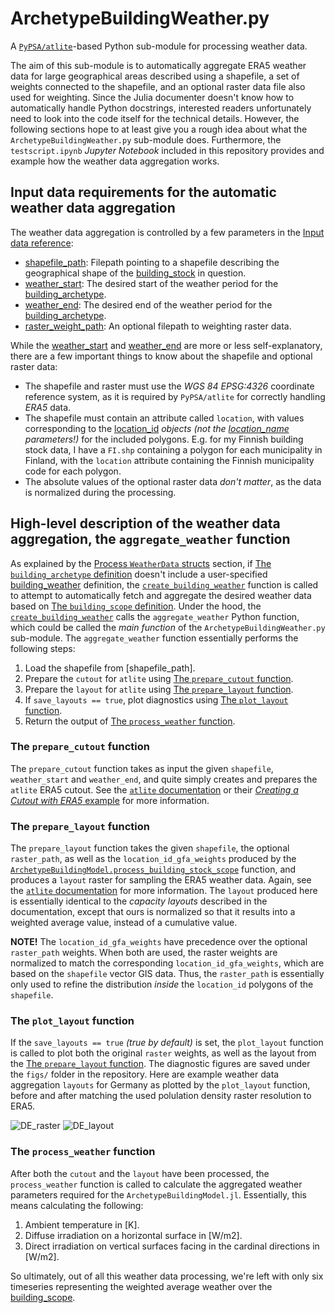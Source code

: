 # ArchetypeBuildingWeather.py

A [`PyPSA/atlite`](https://github.com/PyPSA/atlite)-based Python sub-module for processing weather data.

The aim of this sub-module is to automatically aggregate ERA5 weather data
for large geographical areas described using a shapefile,
a set of weights connected to the shapefile,
and an optional raster data file also used for weighting.
Since the Julia documenter doesn't know how to automatically handle Python
docstrings, interested readers unfortunately need to look into the code itself
for the technical details.
However, the following sections hope to at least give you a rough idea about what
the `ArchetypeBuildingWeather.py` sub-module does.
Furthermore, the `testscript.ipynb` *Jupyter Notebook* included in this
repository provides and example how the weather data aggregation works.


## Input data requirements for the automatic weather data aggregation

The weather data aggregation is controlled by a few parameters in the 
[Input data reference](@ref):
- [shapefile\_path](@ref): Filepath pointing to a shapefile describing the geographical shape of the [building\_stock](@ref) in question.
- [weather\_start](@ref): The desired start of the weather period for the [building\_archetype](@ref).
- [weather\_end](@ref): The desired end of the weather period for the [building\_archetype](@ref).
- [raster\_weight\_path](@ref): An optional filepath to weighting raster data.

While the [weather\_start](@ref) and [weather\_end](@ref) are more or less self-explanatory,
there are a few important things to know about the shapefile and optional
raster data:
- The shapefile and raster must use the *WGS 84 EPSG:4326* coordinate reference system, as it is required by `PyPSA/atlite` for correctly handling *ERA5* data.
- The shapefile must contain an attribute called `location`, with values corresponding to the [location\_id](@ref) *objects (not the [location\_name](@ref) parameters!)* for the included polygons. E.g. for my Finnish building stock data, I have a `FI.shp` containing a polygon for each municipality in Finland, with the `location` attribute containing the Finnish municipality code for each polygon.
- The absolute values of the optional raster data *don't matter*, as the data is normalized during the processing.


## High-level description of the weather data aggregation, the `aggregate_weather` function

As explained by the [Process `WeatherData` structs](@ref) section,
if [The `building_archetype` definition](@ref) doesn't include a user-specified
[building\_weather](@ref) definition, the [`create_building_weather`](@ref)
function is called to attempt to automatically fetch and aggregate the desired
weather data based on [The `building_scope` definition](@ref).
Under the hood, the [`create_building_weather`](@ref) calls the
`aggregate_weather` Python function, which could be called the *main function*
of the `ArchetypeBuildingWeather.py` sub-module. The `aggregate_weather` function
essentially performs the following steps:

1. Load the shapefile from [shapefile\_path].
2. Prepare the `cutout` for `atlite` using [The `prepare_cutout` function](@ref).
3. Prepare the `layout` for `atlite` using [The `prepare_layout` function](@ref).
4. If `save_layouts == true`, plot diagnostics using [The `plot_layout` function](@ref).
5. Return the output of [The `process_weather` function](@ref).


### The `prepare_cutout` function

The `prepare_cutout` function takes as input the given `shapefile`,
`weather_start` and `weather_end`, and quite simply creates and prepares the `atlite` ERA5 cutout.
See the [`atlite` documentation](https://atlite.readthedocs.io/en/latest/introduction.html)
or their [*Creating a Cutout with ERA5* example](https://atlite.readthedocs.io/en/latest/examples/create_cutout.html) for more information.


### The `prepare_layout` function

The `prepare_layout` function takes the given `shapefile`, the optional
`raster_path`, as well as the `location_id_gfa_weights` produced by the
[`ArchetypeBuildingModel.process_building_stock_scope`](@ref) function,
and produces a `layout` raster for sampling the ERA5 weather data. Again, see the
[`atlite` documentation](https://atlite.readthedocs.io/en/latest/introduction.html)
for more information. The `layout` produced here is essentially identical to
the *capacity layouts* described in the documentation, except that ours is
normalized so that it results into a weighted average value,
instead of a cumulative value.

**NOTE!** The `location_id_gfa_weights` have precedence over the optional
`raster_path` weights. When both are used, the raster weights are normalized
to match the corresponding `location_id_gfa_weights`, which are based on the
`shapefile` vector GIS data. Thus, the `raster_path` is essentially only used
to refine the distribution *inside* the `location_id` polygons of the `shapefile`.


### The `plot_layout` function

If the `save_layouts == true` *(true by default)* is set, the `plot_layout`
function is called to plot both the original `raster` weights,
as well as the layout from the [The `prepare_layout` function](@ref).
The diagnostic figures are saved under the `figs/` folder in the repository.
Here are example weather data aggregation `layouts` for Germany as plotted by
the `plot_layout` function, before and after matching the used polulation density
raster resolution to ERA5.

![DE_raster](WY-2019-DE_all_raster.png)
![DE_layout](WY-2019-DE_all_layout.png)


### The `process_weather` function

After both the `cutout` and the `layout` have been processed,
the `process_weather` function is called to calculate the aggregated weather
parameters required for the `ArchetypeBuildingModel.jl`. Essentially,
this means calculating the following:
1. Ambient temperature in [K].
2. Diffuse irradiation on a horizontal surface in [W/m2].
3. Direct irradiation on vertical surfaces facing in the cardinal directions in [W/m2].

So ultimately, out of all this weather data processing,
we're left with only six timeseries representing the weighted average weather
over the [building\_scope](@ref).